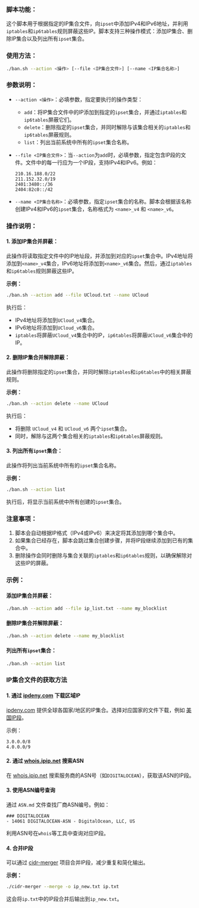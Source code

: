 ### 脚本功能：  
这个脚本用于根据指定的IP集合文件，向`ipset`中添加IPv4和IPv6地址，并利用`iptables`和`ip6tables`规则屏蔽这些IP。脚本支持三种操作模式：添加IP集合、删除IP集合以及列出所有`ipset`集合。

### 使用方法：

```bash
./ban.sh --action <操作> [--file <IP集合文件>] [--name <IP集合名称>]
```

### 参数说明：
- `--action <操作>`：必填参数，指定要执行的操作类型：
  - `add`：将IP集合文件中的IP添加到指定的`ipset`集合，并通过`iptables`和`ip6tables`屏蔽它们。
  - `delete`：删除指定的`ipset`集合，并同时解除与该集合相关的`iptables`和`ip6tables`屏蔽规则。
  - `list`：列出当前系统中所有的`ipset`集合名称。

- `--file <IP集合文件>`：当`--action`为`add`时，必填参数，指定包含IP段的文件。文件中的每一行应为一个IP段，支持IPv4和IPv6。例如：
  ```
  210.16.188.0/22
  211.152.32.0/19
  2401:3480::/36
  2404:82c0::/42
  ```

- `--name <IP集合名称>`：必填参数，指定`ipset`集合的名称。脚本会根据该名称创建IPv4和IPv6的`ipset`集合，名称格式为 `<name>_v4` 和 `<name>_v6`。

### 操作说明：

#### 1. 添加IP集合并屏蔽：
此操作将读取指定文件中的IP地址段，并添加到对应的`ipset`集合中。IPv4地址将添加到`<name>_v4`集合，IPv6地址将添加到`<name>_v6`集合。然后，通过`iptables`和`ip6tables`规则屏蔽这些IP。

**示例：**
```bash
./ban.sh --action add --file UCloud.txt --name UCloud
```

执行后：
- IPv4地址将添加到`UCloud_v4`集合。
- IPv6地址将添加到`UCloud_v6`集合。
- `iptables`将屏蔽`UCloud_v4`集合中的IP，`ip6tables`将屏蔽`UCloud_v6`集合中的IP。

#### 2. 删除IP集合并解除屏蔽：
此操作将删除指定的`ipset`集合，并同时解除`iptables`和`ip6tables`中的相关屏蔽规则。

**示例：**
```bash
./ban.sh --action delete --name UCloud
```

执行后：
- 将删除 `UCloud_v4` 和 `UCloud_v6` 两个`ipset`集合。
- 同时，解除与这两个集合相关的`iptables`和`ip6tables`屏蔽规则。

#### 3. 列出所有`ipset`集合：
此操作将列出当前系统中所有的`ipset`集合名称。

**示例：**
```bash
./ban.sh --action list
```

执行后，将显示当前系统中所有创建的`ipset`集合。

### 注意事项：
1. 脚本会自动根据IP格式（IPv4或IPv6）来决定将其添加到哪个集合中。
2. 如果集合已经存在，脚本会跳过集合创建步骤，并将IP段继续添加到已有的集合中。
3. 删除操作会同时删除与集合关联的`iptables`和`ip6tables`规则，以确保解除对这些IP的屏蔽。

### 示例：
#### 添加IP集合并屏蔽：
```bash
./ban.sh --action add --file ip_list.txt --name my_blocklist
```

#### 删除IP集合并解除屏蔽：
```bash
./ban.sh --action delete --name my_blocklist
```

#### 列出所有`ipset`集合：
```bash
./ban.sh --action list
```

### IP集合文件的获取方法

#### 1. 通过 [ipdeny.com](https://www.ipdeny.com/ipblocks/) 下载区域IP
[ipdeny.com](https://www.ipdeny.com/ipblocks/data/countries/) 提供全球各国家/地区的IP集合。选择对应国家的文件下载，例如 [美国IP段](https://www.ipdeny.com/ipblocks/data/countries/us.zone)。

示例：
```
3.0.0.0/8
4.0.0.0/9
```

#### 2. 通过 [whois.ipip.net](https://whois.ipip.net/) 搜索ASN
在 [whois.ipip.net](https://whois.ipip.net/) 搜索服务商的ASN号（如`DIGITALOCEAN`），获取该ASN的IP段。

#### 3. 使用ASN编号查询
通过 `ASN.md` 文件查找厂商ASN编号。例如：
```
### DIGITALOCEAN
- 14061 DIGITALOCEAN-ASN - DigitalOcean, LLC, US
```
利用ASN号在`whois`等工具中查询对应IP段。

#### 4. 合并IP段
可以通过 [cidr-merger](https://github.com/zhanhb/cidr-merger) 项目合并IP段，减少重复和简化输出。

**示例：**
```bash
./cidr-merger --merge -o ip_new.txt ip.txt
```

这会将`ip.txt`中的IP段合并后输出到`ip_new.txt`。